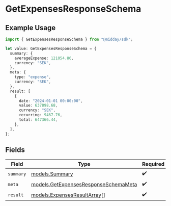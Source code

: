 # GetExpensesResponseSchema

## Example Usage

```typescript
import { GetExpensesResponseSchema } from "@midday/sdk";

let value: GetExpensesResponseSchema = {
  summary: {
    averageExpense: 121054.86,
    currency: "SEK",
  },
  meta: {
    type: "expense",
    currency: "SEK",
  },
  result: [
    {
      date: "2024-01-01 00:00:00",
      value: 637898.68,
      currency: "SEK",
      recurring: 9467.76,
      total: 647366.44,
    },
  ],
};
```

## Fields

| Field                                                                              | Type                                                                               | Required                                                                           | Description                                                                        |
| ---------------------------------------------------------------------------------- | ---------------------------------------------------------------------------------- | ---------------------------------------------------------------------------------- | ---------------------------------------------------------------------------------- |
| `summary`                                                                          | [models.Summary](../models/summary.md)                                             | :heavy_check_mark:                                                                 | N/A                                                                                |
| `meta`                                                                             | [models.GetExpensesResponseSchemaMeta](../models/getexpensesresponseschemameta.md) | :heavy_check_mark:                                                                 | N/A                                                                                |
| `result`                                                                           | [models.ExpensesResultArray](../models/expensesresultarray.md)[]                   | :heavy_check_mark:                                                                 | N/A                                                                                |
